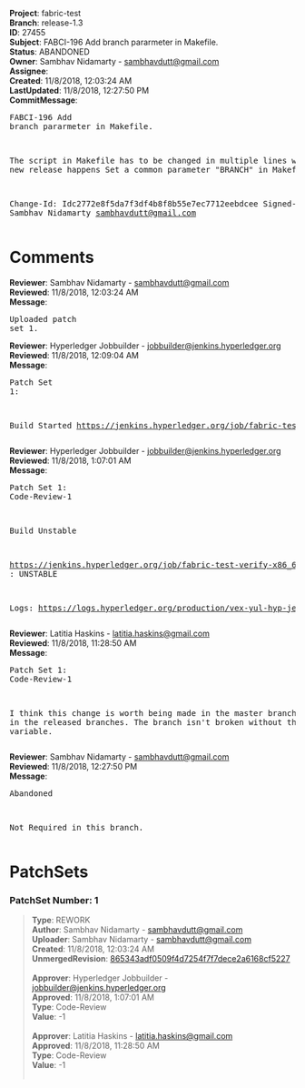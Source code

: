 <strong>Project</strong>: fabric-test<br><strong>Branch</strong>: release-1.3<br><strong>ID</strong>: 27455<br><strong>Subject</strong>: FABCI-196 Add branch pararmeter in Makefile.<br><strong>Status</strong>: ABANDONED<br><strong>Owner</strong>: Sambhav Nidamarty - sambhavdutt@gmail.com<br><strong>Assignee</strong>:<br><strong>Created</strong>: 11/8/2018, 12:03:24 AM<br><strong>LastUpdated</strong>: 11/8/2018, 12:27:50 PM<br><strong>CommitMessage</strong>:<br><pre>FABCI-196 Add branch pararmeter in Makefile.

The script in Makefile has to be changed in
multiple lines whenever a new release happens
Set a common parameter "BRANCH" in Makefile

Change-Id: Idc2772e8f5da7f3df4b8f8b55e7ec7712eebdcee
Signed-off-by: Sambhav Nidamarty <sambhavdutt@gmail.com>
</pre><h1>Comments</h1><strong>Reviewer</strong>: Sambhav Nidamarty - sambhavdutt@gmail.com<br><strong>Reviewed</strong>: 11/8/2018, 12:03:24 AM<br><strong>Message</strong>: <pre>Uploaded patch set 1.</pre><strong>Reviewer</strong>: Hyperledger Jobbuilder - jobbuilder@jenkins.hyperledger.org<br><strong>Reviewed</strong>: 11/8/2018, 12:09:04 AM<br><strong>Message</strong>: <pre>Patch Set 1:

Build Started https://jenkins.hyperledger.org/job/fabric-test-verify-x86_64/2222/</pre><strong>Reviewer</strong>: Hyperledger Jobbuilder - jobbuilder@jenkins.hyperledger.org<br><strong>Reviewed</strong>: 11/8/2018, 1:07:01 AM<br><strong>Message</strong>: <pre>Patch Set 1: Code-Review-1

Build Unstable 

https://jenkins.hyperledger.org/job/fabric-test-verify-x86_64/2222/ : UNSTABLE

Logs: https://logs.hyperledger.org/production/vex-yul-hyp-jenkins-3/fabric-test-verify-x86_64/2222</pre><strong>Reviewer</strong>: Latitia Haskins - latitia.haskins@gmail.com<br><strong>Reviewed</strong>: 11/8/2018, 11:28:50 AM<br><strong>Message</strong>: <pre>Patch Set 1: Code-Review-1

I think this change is worth being made in the master branch and not in the released branches. The branch isn't broken without the variable.</pre><strong>Reviewer</strong>: Sambhav Nidamarty - sambhavdutt@gmail.com<br><strong>Reviewed</strong>: 11/8/2018, 12:27:50 PM<br><strong>Message</strong>: <pre>Abandoned

Not Required in this branch.</pre><h1>PatchSets</h1><h3>PatchSet Number: 1</h3><blockquote><strong>Type</strong>: REWORK<br><strong>Author</strong>: Sambhav Nidamarty - sambhavdutt@gmail.com<br><strong>Uploader</strong>: Sambhav Nidamarty - sambhavdutt@gmail.com<br><strong>Created</strong>: 11/8/2018, 12:03:24 AM<br><strong>UnmergedRevision</strong>: [865343adf0509f4d7254f7f7dece2a6168cf5227](https://github.com/hyperledger-gerrit-archive/fabric-test/commit/865343adf0509f4d7254f7f7dece2a6168cf5227)<br><br><strong>Approver</strong>: Hyperledger Jobbuilder - jobbuilder@jenkins.hyperledger.org<br><strong>Approved</strong>: 11/8/2018, 1:07:01 AM<br><strong>Type</strong>: Code-Review<br><strong>Value</strong>: -1<br><br><strong>Approver</strong>: Latitia Haskins - latitia.haskins@gmail.com<br><strong>Approved</strong>: 11/8/2018, 11:28:50 AM<br><strong>Type</strong>: Code-Review<br><strong>Value</strong>: -1<br><br></blockquote>